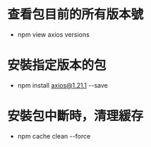 # 查看包目前的所有版本號
- npm view axios versions

# 安裝指定版本的包
- npm install axios@1.21.1 --save

# 安裝包中斷時，清理緩存
- npm cache clean --force